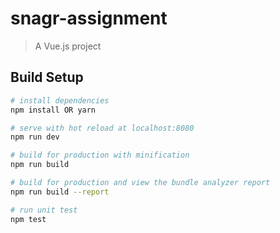 # snagr-assignment

> A Vue.js project

## Build Setup

``` bash
# install dependencies
npm install OR yarn

# serve with hot reload at localhost:8080
npm run dev

# build for production with minification
npm run build

# build for production and view the bundle analyzer report
npm run build --report

# run unit test
npm test
```

